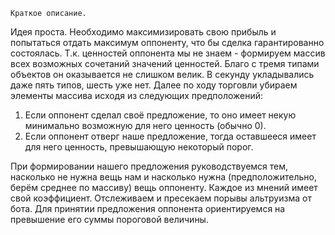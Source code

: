     Краткое описание.
Идея проста. Необходимо максимизировать свою прибыль и попытаться отдать максимум оппоненту, что бы сделка гарантированно состоялась.
Т.к. ценностей оппонента мы не знаем - формируем массив всех возможных сочетаний значений ценностей. Благо с тремя типами объектов он оказывается не слишком велик. В секунду укладывались даже пять типов, шесть уже нет.
Далее по ходу торговли убираем элементы массива исходя из следующих предположений:
1) Если оппонент сделал своё предложение, то оно имеет некую минимально возможную для него ценность (обычно 0).
2) Если оппонент отверг наше предложение, тогда оставшееся имеет для него ценность, превышающую некоторый порог.

При формировании нашего предложения руководствуемся тем, насколько не нужна вещь нам и насколько нужна (предположительно, берём среднее по массиву) вещь оппоненту. Каждое из мнений имеет свой коэффициент. Отслеживаем и пресекаем порывы альтруизма от бота.
Для принятии предложения оппонента ориентируемся на превышение его суммы пороговой величины.